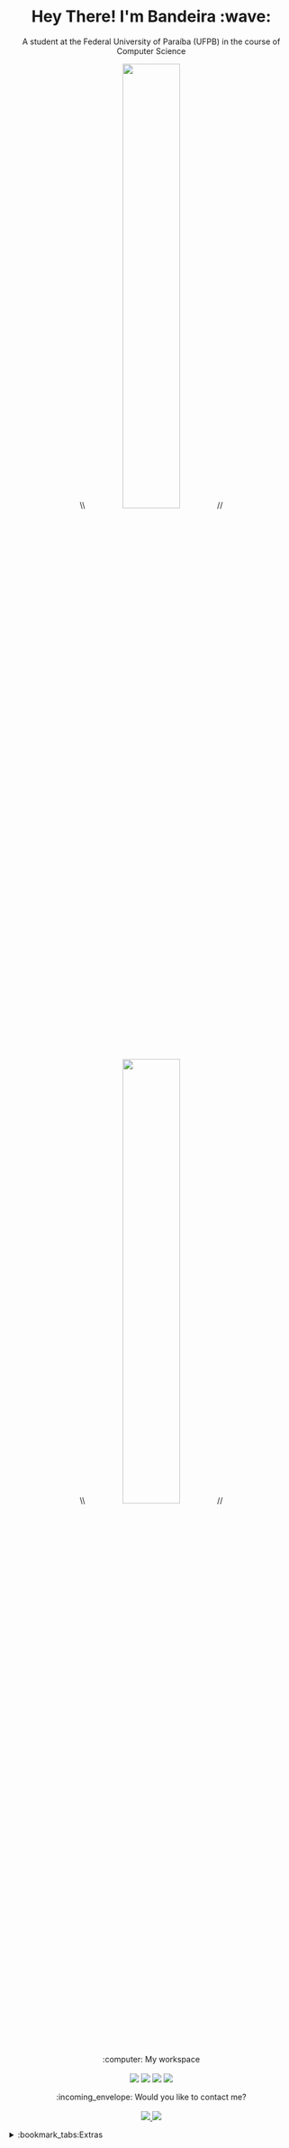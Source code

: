 <h1 align="center">Hey There! I'm Bandeira :wave: </h1>

<p align="center">
 A student at the Federal University of Paraíba (UFPB) in the course of Computer Science
</p>

<p align="center">
 \\ <img style="width: 45%;" src="https://github-readme-stats.vercel.app/api?username=Manacae&theme=radical&show_icons=true&include_all_commits=true" /> //
</p>

<p align="center">
 \\ <img style="width: 45%;" src="https://github-readme-stats.vercel.app/api/top-langs/?username=Manacae&theme=radical&layout=compact"/> //
</p>

<p align="center">
 :computer: My workspace <br/><br/>
 <img src="https://img.shields.io/badge/windows-%230078D6.svg?&style=for-the-badge&logo=windows&logoColor=white" />
 <img src="https://img.shields.io/badge/Intel%20Core_i7_10th-0071C5?style=for-the-badge&logo=intel&logoColor=white" />
 <img src="https://img.shields.io/badge/RAM-16GB-%230071C5.svg?&style=for-the-badge&logoColor=white" />
 <img src="https://img.shields.io/badge/nvidia-gtx%201650-%2376B900.svg?&style=for-the-badge&logo=nvidia&logoColor=white" />
</p>

<p align="center">
:incoming_envelope: Would you like to contact me? <br/><br/>
 <a href="mailto:amandab.campelo15@gmail.com?">
  <img src="https://img.shields.io/badge/gmail-%23DD0031.svg?&style=for-the-badge&logo=gmail&logoColor=white"/>
 </a>
  <a href="https://www.linkedin.com/in/amanda-bandeira-7919a228b/">
    <img src="https://img.shields.io/badge/linkedin-%230077B5.svg?&style=for-the-badge&logo=linkedin&logoColor=white" />
  </a>
</p>

<details>
  <summary>:bookmark_tabs:Extras</summary>

## Education

- :page_facing_up: **Computer Science**\
:date: 2019 - 2024 (Expected Completion)\
:school: **Federal University of Paraíba (UFPB)** - Rio Tinto, Brazil

## About Me:
:key: I’m currently working as an Annotator on the IARIS Project<br>:open_hands:I'm looking to collaborate on open-source projects on this platform<br>:hand: I'm looking for help with some fundamentals of AI development<br>:loop: I'm currently learning advanced Python and JavaScript programming<br>:high_brightness: Fun fact - I love reading and playing games!

## Most used Languages:
https://img.shields.io/badge/C%23-239120?style=for-the-badge&logo=csharp&logoColor=white
https://img.shields.io/badge/HTML5-E34F26?style=for-the-badge&logo=html5&logoColor=white
https://img.shields.io/badge/Python-FFD43B?style=for-the-badge&logo=python&logoColor=blue
https://img.shields.io/badge/MySQL-005C84?style=for-the-badge&logo=mysql&logoColor=white


# 💻 Tech Stack:
![C#](https://img.shields.io/badge/c%23-%23239120.svg?style=for-the-badge&logo=csharp&logoColor=white) ![JavaScript](https://img.shields.io/badge/javascript-%23323330.svg?style=for-the-badge&logo=javascript&logoColor=%23F7DF1E) ![Python](https://img.shields.io/badge/python-3670A0?style=for-the-badge&logo=python&logoColor=ffdd54) ![Java](https://img.shields.io/badge/java-%23ED8B00.svg?style=for-the-badge&logo=openjdk&logoColor=white) ![MySQL](https://img.shields.io/badge/mysql-%2300000f.svg?style=for-the-badge&logo=mysql&logoColor=white) ![HTML5](https://img.shields.io/badge/html5-%23E34F26.svg?style=for-the-badge&logo=html5&logoColor=white)

[![](https://visitcount.itsvg.in/api?id=Manacae&icon=0&color=0)](https://visitcount.itsvg.in)

<!-- Proudly created with help of GPRM ( https://gprm.itsvg.in ) -->
